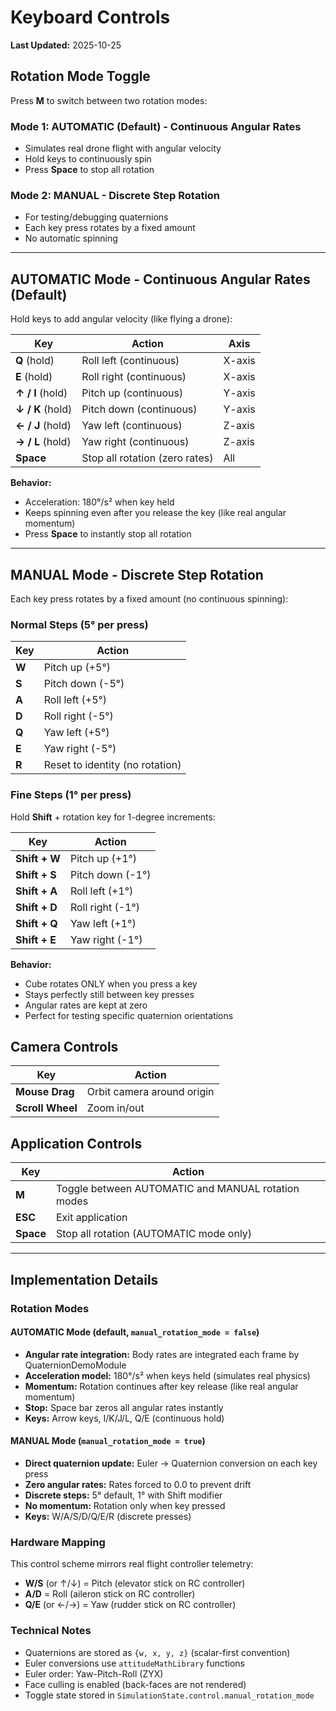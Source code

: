 # Keyboard Controls

**Last Updated:** 2025-10-25

## Rotation Mode Toggle

Press **M** to switch between two rotation modes:

### Mode 1: AUTOMATIC (Default) - Continuous Angular Rates
- Simulates real drone flight with angular velocity
- Hold keys to continuously spin
- Press **Space** to stop all rotation

### Mode 2: MANUAL - Discrete Step Rotation
- For testing/debugging quaternions
- Each key press rotates by a fixed amount
- No automatic spinning

---

## AUTOMATIC Mode - Continuous Angular Rates (Default)

Hold keys to add angular velocity (like flying a drone):

| Key | Action | Axis |
|-----|--------|------|
| **Q** (hold) | Roll left (continuous) | X-axis |
| **E** (hold) | Roll right (continuous) | X-axis |
| **↑ / I** (hold) | Pitch up (continuous) | Y-axis |
| **↓ / K** (hold) | Pitch down (continuous) | Y-axis |
| **← / J** (hold) | Yaw left (continuous) | Z-axis |
| **→ / L** (hold) | Yaw right (continuous) | Z-axis |
| **Space** | Stop all rotation (zero rates) | All |

**Behavior:**
- Acceleration: 180°/s² when key held
- Keeps spinning even after you release the key (like real angular momentum)
- Press **Space** to instantly stop all rotation

---

## MANUAL Mode - Discrete Step Rotation

Each key press rotates by a fixed amount (no continuous spinning):

### Normal Steps (5° per press)

| Key | Action |
|-----|--------|
| **W** | Pitch up (+5°) |
| **S** | Pitch down (-5°) |
| **A** | Roll left (+5°) |
| **D** | Roll right (-5°) |
| **Q** | Yaw left (+5°) |
| **E** | Yaw right (-5°) |
| **R** | Reset to identity (no rotation) |

### Fine Steps (1° per press)

Hold **Shift** + rotation key for 1-degree increments:

| Key | Action |
|-----|--------|
| **Shift + W** | Pitch up (+1°) |
| **Shift + S** | Pitch down (-1°) |
| **Shift + A** | Roll left (+1°) |
| **Shift + D** | Roll right (-1°) |
| **Shift + Q** | Yaw left (+1°) |
| **Shift + E** | Yaw right (-1°) |

**Behavior:**
- Cube rotates ONLY when you press a key
- Stays perfectly still between key presses
- Angular rates are kept at zero
- Perfect for testing specific quaternion orientations

## Camera Controls

| Key | Action |
|-----|--------|
| **Mouse Drag** | Orbit camera around origin |
| **Scroll Wheel** | Zoom in/out |

## Application Controls

| Key | Action |
|-----|--------|
| **M** | Toggle between AUTOMATIC and MANUAL rotation modes |
| **ESC** | Exit application |
| **Space** | Stop all rotation (AUTOMATIC mode only) |

---

## Implementation Details

### Rotation Modes

#### AUTOMATIC Mode (default, `manual_rotation_mode = false`)
- **Angular rate integration:** Body rates are integrated each frame by QuaternionDemoModule
- **Acceleration model:** 180°/s² when keys held (simulates real physics)
- **Momentum:** Rotation continues after key release (like real angular momentum)
- **Stop:** Space bar zeros all angular rates instantly
- **Keys:** Arrow keys, I/K/J/L, Q/E (continuous hold)

#### MANUAL Mode (`manual_rotation_mode = true`)
- **Direct quaternion update:** Euler → Quaternion conversion on each key press
- **Zero angular rates:** Rates forced to 0.0 to prevent drift
- **Discrete steps:** 5° default, 1° with Shift modifier
- **No momentum:** Rotation only when key pressed
- **Keys:** W/A/S/D/Q/E/R (discrete presses)

### Hardware Mapping

This control scheme mirrors real flight controller telemetry:
- **W/S** (or ↑/↓) = Pitch (elevator stick on RC controller)
- **A/D** = Roll (aileron stick on RC controller)
- **Q/E** (or ←/→) = Yaw (rudder stick on RC controller)

### Technical Notes

- Quaternions are stored as `{w, x, y, z}` (scalar-first convention)
- Euler conversions use `attitudeMathLibrary` functions
- Euler order: Yaw-Pitch-Roll (ZYX)
- Face culling is enabled (back-faces are not rendered)
- Toggle state stored in `SimulationState.control.manual_rotation_mode`
